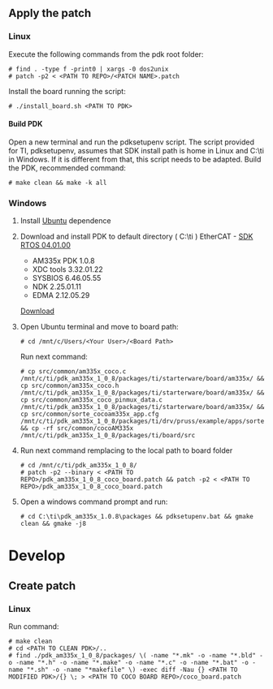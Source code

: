 ## Apply the patch
### Linux
Execute the following commands from the pdk root folder:
```
# find . -type f -print0 | xargs -0 dos2unix
# patch -p2 < <PATH TO REPO>/<PATCH NAME>.patch 
```
Install the board running the script:
```
# ./install_board.sh <PATH TO PDK>
```

#### Build PDK
Open a new terminal and run the pdksetupenv script.
The script provided for TI, pdksetupenv, assumes that SDK install path is home in Linux and C:\ti in Windows. If it is different from that, this script needs to be adapted.
Build the PDK, recommended command:
```
# make clean && make -k all
```

### Windows
1. Install [Ubuntu](https://tutorials.ubuntu.com/tutorial/tutorial-ubuntu-on-windows#0) dependence 
2. Download and install PDK to default directory ( C:\ti )
    EtherCAT - [SDK RTOS 04.01.00](http://processors.wiki.ti.com/index.php?title=Processor_SDK_RTOS_Release_Notes&oldid=231132)
    - AM335x PDK 1.0.8
    - XDC tools 3.32.01.22
    - SYSBIOS 6.46.05.55
    - NDK 2.25.01.11
    - EDMA 2.12.05.29

    [Download](http://software-dl.ti.com/processor-sdk-rtos/esd/AM335X/04_01_00_06/index_FDS.html)
    
3. Open Ubuntu terminal and move to board path:
    ```
    # cd /mnt/c/Users/<Your User>/<Board Path>
    ```
    Run next command:
    ```
    # cp src/common/am335x_coco.c /mnt/c/ti/pdk_am335x_1_0_8/packages/ti/starterware/board/am335x/ && cp src/common/am335x_coco.h /mnt/c/ti/pdk_am335x_1_0_8/packages/ti/starterware/board/am335x/ && cp src/common/am335x_coco_pinmux_data.c /mnt/c/ti/pdk_am335x_1_0_8/packages/ti/starterware/board/am335x/ && cp src/common/sorte_cocoam335x_app.cfg /mnt/c/ti/pdk_am335x_1_0_8/packages/ti/drv/pruss/example/apps/sorte/src/ && cp -rf src/common/cocoAM335x /mnt/c/ti/pdk_am335x_1_0_8/packages/ti/board/src
    ```
    
4. Run next command remplacing <PATH TO BOARD> to the local path to board folder
    ```
    # cd /mnt/c/ti/pdk_am335x_1_0_8/
    # patch -p2 --binary < <PATH TO REPO>/pdk_am335x_1_0_8_coco_board.patch && patch -p2 < <PATH TO REPO>/pdk_am335x_1_0_8_coco_board.patch
    ```
    
5. Open a windows command prompt and run:
    ```
    # cd C:\ti\pdk_am335x_1.0.8\packages && pdksetupenv.bat && gmake clean && gmake -j8
    ```

# Develop
## Create patch
### Linux
Run command:
```
# make clean
# cd <PATH TO CLEAN PDK>/..
# find ./pdk_am335x_1_0_8/packages/ \( -name "*.mk" -o -name "*.bld" -o -name "*.h" -o -name "*.make" -o -name "*.c" -o -name "*.bat" -o -name "*.sh" -o -name "*makefile" \) -exec diff -Nau {} <PATH TO MODIFIED PDK>/{} \; > <PATH TO COCO BOARD REPO>/coco_board.patch
```
